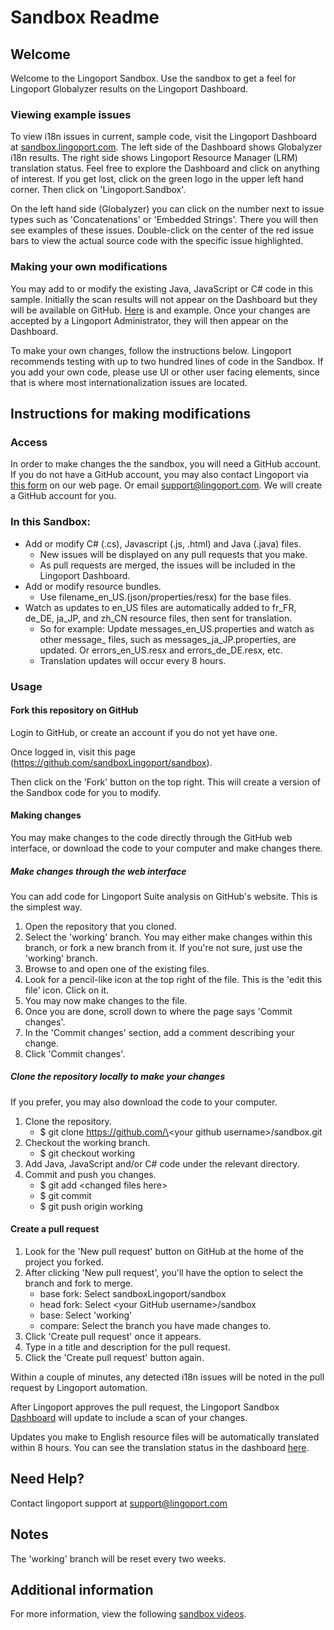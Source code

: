# Sandbox Readme

## Welcome
Welcome to the Lingoport Sandbox. Use the sandbox to get a feel for Lingoport
Globalyzer results on the Lingoport Dashboard.

### Viewing example issues
To view i18n issues in current, sample code, visit the Lingoport Dashboard at [sandbox.lingoport.com](http://sandbox.lingoport.com/dashboard?id=Lingoport.Sandbox%3Ascan&did=1). The left side of the Dashboard shows Globalyzer i18n results. The right side shows Lingoport Resource Manager (LRM) translation status. Feel free to explore the Dashboard and click on anything of interest. If you get lost, click on the green logo in the upper left hand corner. Then click on 'Lingoport.Sandbox'. 

On the left hand side (Globalyzer) you can click on the number next to issue types such as 'Concatenations' or 'Embedded Strings'. There you will then see examples of these issues. Double-click on the center of the red issue bars to view the actual source code with the specific issue highlighted.

### Making your own modifications
You may add to or modify the existing Java, JavaScript or C# code in this sample. Initially the scan results will not appear on the Dashboard but they will be available on GitHub. [Here](https://github.com/sandboxLingoport/sandbox/pull/17) is and example. Once your changes are accepted by a Lingoport Administrator, they will then appear on the Dashboard. 

To make your own changes, follow the instructions below. Lingoport recommends testing with up to two hundred lines of code in the Sandbox. If you add your own code, please use UI or other user facing elements, since that is where most internationalization issues are located.

## Instructions for making modifications

### Access
In order to make changes the the sandbox, you will need a GitHub account.
If you do not have a GitHub account, you may also contact Lingoport via
[this form](http://lingoport.com/pd/lingoport-suite-sandbox/#demo_form)
on our web page. Or email [support@lingoport.com](mailto:support@lingoport.com).
We will create a GitHub account for you.

### In this Sandbox:

+ Add or modify C# (.cs), Javascript (.js, .html) and Java (.java) files.
  + New issues will be displayed on any pull requests that you make.
  + As pull requests are merged, the issues will be included in the Lingoport Dashboard.
+ Add or modify resource bundles.
  + Use filename\_en\_US.(json/properties/resx) for the base files.
+ Watch as updates to en\_US files are automatically added to fr\_FR, de\_DE, ja\_JP, and zh\_CN resource files, then sent for translation.
  + So for example: Update messages\_en\_US.properties and watch as other message\_ files, such as messages\_ja\_JP.properties, are updated. Or errors\_en\_US.resx and errors\_de\_DE.resx, etc.
  + Translation updates will occur every 8 hours.

### Usage

#### Fork this repository on GitHub

Login to GitHub, or create an account if you do not yet have one.

Once logged in, visit this page (https://github.com/sandboxLingoport/sandbox).

Then click on the 'Fork' button on the top right. This will create a version of the Sandbox code for you to modify.

#### Making changes

You may make changes to the code directly through the GitHub web interface, or download the code to your computer and make changes there.

##### Make changes through the web interface
You can add code for Lingoport Suite analysis on GitHub's website. This is the simplest way.

1. Open the repository that you cloned.
2. Select the 'working' branch. You may either make changes within this branch, or fork a new branch from it. If you're not sure, just use the 'working' branch.
3. Browse to and open one of the existing files.
4. Look for a pencil-like icon at the top right of the file. This is the 'edit this file' icon. Click on it.
5. You may now make changes to the file.
6. Once you are done, scroll down to where the page says 'Commit changes'.
7. In the 'Commit changes' section, add a comment describing your change.
8. Click 'Commit changes'.


##### Clone the repository locally to make your changes
If you prefer, you may also download the code to your computer.

1. Clone the repository.
   * $ git clone https://github.com/\<your github username\>/sandbox.git
2. Checkout the working branch.
   * $ git checkout working
3. Add Java, JavaScript and/or C# code under the relevant directory.
4. Commit and push you changes.
   * $ git add &lt;changed files here&gt;
   * $ git commit
   * $ git push origin working

#### Create a pull request

1. Look for the 'New pull request' button on GitHub at the home of the project you forked.
2. After clicking 'New pull request', you'll have the option to select the branch and fork to merge.
    * base fork: Select sandboxLingoport/sandbox
    * head fork: Select \<your GitHub username\>/sandbox
    * base: Select 'working'
    * compare: Select the branch you have made changes to.
3. Click 'Create pull request' once it appears.
4. Type in a title and description for the pull request.
5. Click the 'Create pull request' button again.

Within a couple of minutes, any detected i18n issues will be noted in the pull request by Lingoport automation.

After Lingoport approves the pull request, the Lingoport Sandbox
[Dashboard](http://sandbox.lingoport.com/dashboard?id=Lingoport.Sandbox%3Ascan&did=1) will update to include a scan of your changes.

Updates you make to English resource files will be automatically translated within 8 hours. You can see the translation status in the dashboard [here](http://sandbox.lingoport.com/dashboard?id=Lingoport.Sandbox%3Ascan&did=6).

## Need Help?

Contact lingoport support at [support@lingoport.com](mailto:support@lingoport.com)

## Notes

The 'working' branch will be reset every two weeks.

## Additional information

For more information, view the following [sandbox videos](https://vimeo.com/132981221).
